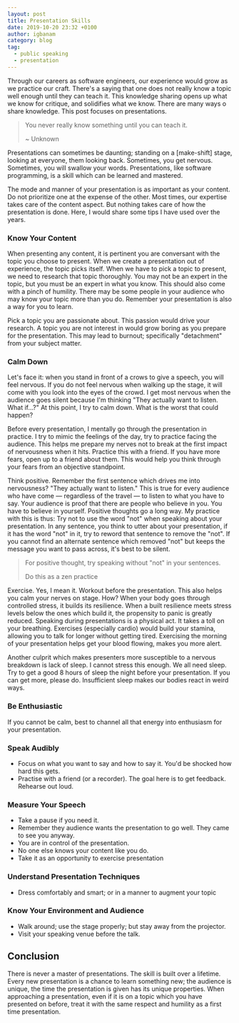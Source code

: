 ```yaml
---
layout: post
title: Presentation Skills
date: 2019-10-20 23:32 +0100
author: igbanam
category: blog
tag:
  - public speaking
  - presentation
---
```


Through our careers as software engineers, our experience would grow as we practice our craft. There's a saying that one does not really know a topic well enough until they can teach it. This knowledge sharing opens up what we know for critique, and solidifies what we know. There are many ways o share knowledge. This post focuses on presentations. 

> You never really know something until you can teach it.
>
> ~ Unknown

Presentations can sometimes be daunting; standing on a [make-shift] stage, looking at everyone, them looking back. Sometimes, you get nervous. Sometimes, you will swallow your words. Presentations, like software programming, is a skill which can be learned and mastered.

The mode and manner of your presentation is as important as your content. Do not prioritize one at the expense of the other. Most times, our expertise takes care of the content aspect. But nothing takes care of how the presentation is done. Here, I would share some tips I have used over the years.

### Know Your Content

When presenting any content, it is pertinent you are conversant with the topic you choose to present. When we create a presentation out of experience, the topic picks itself. When we have to pick a topic to present, we need to research that topic thoroughly. You may not be an expert in the topic, but you must be an expert in what you know. This should also come with a pinch of humility. There may be some people in your audience who may know your topic more than you do. Remember your presentation is also a way for you to learn.

Pick a topic you are passionate about. This passion would drive your research. A topic you are not interest in would grow boring as you prepare for the presentation. This may lead to burnout; specifically "detachment" from your subject matter.

### Calm Down

Let's face it: when you stand in front of a crows to give a speech, you will feel nervous. If you do not feel nervous when walking up the stage, it will come with you look into the eyes of the crowd. I get most nervous when the audience goes silent because I'm thinking "They actually want to listen. What if...?" At this point, I try to calm down. What is the worst that could happen?

Before every presentation, I mentally go through the presentation in practice. I try to mimic the feelings of the day, try to practice facing the audience. This helps me prepare my nerves not to break at the first impact of nervousness when it hits. Practice this with a friend. If you have more fears, open up to a friend about them. This would help you think through your fears from an objective standpoint.

Think positive. Remember the first sentence which drives me into nervousness? "They actually want to listen." This is true for every audience who have come — regardless of the travel — to listen to what you have to say. Your audience is proof that there are people who believe in you. You have to believe in yourself. Positive thoughts go a long way. My practice with this is thus: Try not to use the word "not" when speaking about your presentation. In any sentence, you think to utter about your presentation, if it has the word "not" in it, try to reword that sentence to remove the "not". If you cannot find an alternate sentence which removed "not" but keeps the message you want to pass across, it's best to be silent.

> For positive thought, try speaking without "not" in your sentences.
>
> Do this as a zen practice

Exercise. Yes, I mean it. Workout before the presentation. This also helps you calm your nerves on stage. How? When your body goes through controlled stress, it builds its resilience. When a built resilience meets stress levels below the ones which build it, the propensity to panic is greatly reduced. Speaking during presentations is a physical act. It takes a toll on your breathing. Exercises (especially cardio) would build your stamina, allowing you to talk for longer without getting tired. Exercising the morning of your presentation helps get your blood flowing, makes you more alert.

Another culprit which makes presenters more susceptible to a nervous breakdown is lack of sleep. I cannot stress this enough. We all need sleep. Try to get a good 8 hours of sleep the night before your presentation. If you can get more, please do. Insufficient sleep makes our bodies react in weird ways.

### Be Enthusiastic

If you cannot be calm, best to channel all that energy into enthusiasm for your presentation.

### Speak Audibly

  - Focus on what you want to say and how to say it. You'd be shocked how hard this gets.
  - Practise with a friend (or a recorder). The goal here is to get feedback. Rehearse out loud.

### Measure Your Speech

  - Take a pause if you need it.
  - Remember they audience wants the presentation to go well. They came to see you anyway. 
  - You are in control of the presentation.
  - No one else knows your content like you do.
  - Take it as an opportunity to exercise presentation

### Understand Presentation Techniques

  - Dress comfortably and smart; or in a manner to augment your topic

### Know Your Environment and Audience

  - Walk around; use the stage properly; but stay away from the projector.
  - Visit your speaking venue before the talk.

## Conclusion

There is never a master of presentations. The skill is built over a lifetime. Every new presentation is a chance to learn something new; the audience is unique, the time the presentation is given has its unique properties. When approaching a presentation, even if it is on a topic which you have presented on before, treat it with the same respect and humility as a first time presentation.
